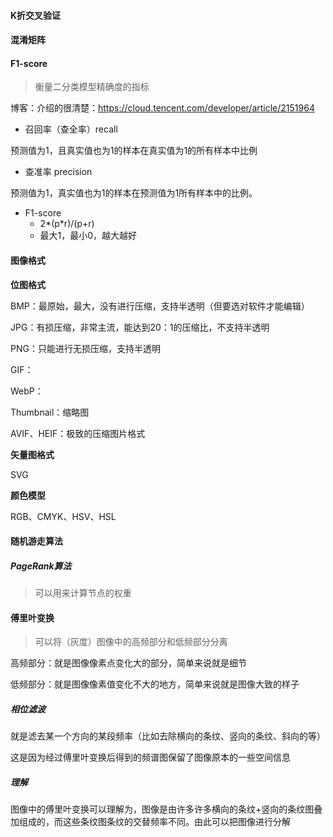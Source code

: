 #### K折交叉验证

#### 混淆矩阵



#### F1-score

> 衡量二分类模型精确度的指标

博客：介绍的很清楚：https://cloud.tencent.com/developer/article/2151964

- 召回率（查全率）recall

预测值为1，且真实值也为1的样本在真实值为1的所有样本中比例

- 查准率 precision

预测值为1，真实值也为1的样本在预测值为1所有样本中的比例。

- F1-score
  - 2\*(p\*r)/(p+r)
  - 最大1，最小0，越大越好





#### 图像格式

**位图格式**

BMP：最原始，最大，没有进行压缩，支持半透明（但要选对软件才能编辑）

JPG：有损压缩，非常主流，能达到20：1的压缩比，不支持半透明

PNG：只能进行无损压缩，支持半透明

GIF：

WebP：

Thumbnail：缩略图

AVIF、HEIF：极致的压缩图片格式

**矢量图格式**

SVG





**颜色模型**

RGB、CMYK、HSV、HSL



#### 随机游走算法

##### PageRank算法

> 可以用来计算节点的权重



#### 傅里叶变换

> 可以将（灰度）图像中的高频部分和低频部分分离

高频部分：就是图像像素点变化大的部分，简单来说就是细节

低频部分：就是图像像素值变化不大的地方，简单来说就是图像大致的样子

##### 相位滤波

就是滤去某一个方向的某段频率（比如去除横向的条纹、竖向的条纹、斜向的等）

这是因为经过傅里叶变换后得到的频谱图保留了图像原本的一些空间信息

##### 理解

图像中的傅里叶变换可以理解为，图像是由许多许多横向的条纹+竖向的条纹图叠加组成的，而这些条纹图条纹的交替频率不同。由此可以把图像进行分解















